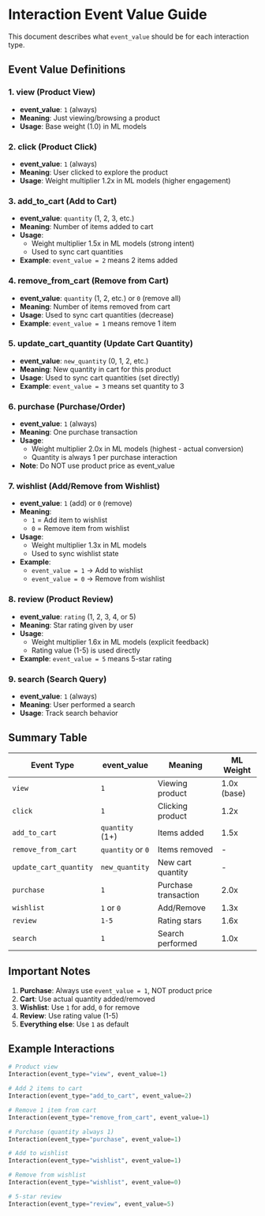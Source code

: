 # Interaction Event Value Guide

This document describes what `event_value` should be for each interaction type.

## Event Value Definitions

### 1. **view** (Product View)
- **event_value**: `1` (always)
- **Meaning**: Just viewing/browsing a product
- **Usage**: Base weight (1.0) in ML models

### 2. **click** (Product Click)
- **event_value**: `1` (always)
- **Meaning**: User clicked to explore the product
- **Usage**: Weight multiplier 1.2x in ML models (higher engagement)

### 3. **add_to_cart** (Add to Cart)
- **event_value**: `quantity` (1, 2, 3, etc.)
- **Meaning**: Number of items added to cart
- **Usage**: 
  - Weight multiplier 1.5x in ML models (strong intent)
  - Used to sync cart quantities
- **Example**: `event_value = 2` means 2 items added

### 4. **remove_from_cart** (Remove from Cart)
- **event_value**: `quantity` (1, 2, etc.) or `0` (remove all)
- **Meaning**: Number of items removed from cart
- **Usage**: Used to sync cart quantities (decrease)
- **Example**: `event_value = 1` means remove 1 item

### 5. **update_cart_quantity** (Update Cart Quantity)
- **event_value**: `new_quantity` (0, 1, 2, etc.)
- **Meaning**: New quantity in cart for this product
- **Usage**: Used to sync cart quantities (set directly)
- **Example**: `event_value = 3` means set quantity to 3

### 6. **purchase** (Purchase/Order)
- **event_value**: `1` (always)
- **Meaning**: One purchase transaction
- **Usage**: 
  - Weight multiplier 2.0x in ML models (highest - actual conversion)
  - Quantity is always 1 per purchase interaction
- **Note**: Do NOT use product price as event_value

### 7. **wishlist** (Add/Remove from Wishlist)
- **event_value**: `1` (add) or `0` (remove)
- **Meaning**: 
  - `1` = Add item to wishlist
  - `0` = Remove item from wishlist
- **Usage**: 
  - Weight multiplier 1.3x in ML models
  - Used to sync wishlist state
- **Example**: 
  - `event_value = 1` → Add to wishlist
  - `event_value = 0` → Remove from wishlist

### 8. **review** (Product Review)
- **event_value**: `rating` (1, 2, 3, 4, or 5)
- **Meaning**: Star rating given by user
- **Usage**: 
  - Weight multiplier 1.6x in ML models (explicit feedback)
  - Rating value (1-5) is used directly
- **Example**: `event_value = 5` means 5-star rating

### 9. **search** (Search Query)
- **event_value**: `1` (always)
- **Meaning**: User performed a search
- **Usage**: Track search behavior

## Summary Table

| Event Type | event_value | Meaning | ML Weight |
|------------|-------------|---------|-----------|
| `view` | `1` | Viewing product | 1.0x (base) |
| `click` | `1` | Clicking product | 1.2x |
| `add_to_cart` | `quantity` (1+) | Items added | 1.5x |
| `remove_from_cart` | `quantity` or `0` | Items removed | - |
| `update_cart_quantity` | `new_quantity` | New cart quantity | - |
| `purchase` | `1` | Purchase transaction | 2.0x |
| `wishlist` | `1` or `0` | Add/Remove | 1.3x |
| `review` | `1-5` | Rating stars | 1.6x |
| `search` | `1` | Search performed | 1.0x |

## Important Notes

1. **Purchase**: Always use `event_value = 1`, NOT product price
2. **Cart**: Use actual quantity added/removed
3. **Wishlist**: Use `1` for add, `0` for remove
4. **Review**: Use rating value (1-5)
5. **Everything else**: Use `1` as default

## Example Interactions

```python
# Product view
Interaction(event_type="view", event_value=1)

# Add 2 items to cart
Interaction(event_type="add_to_cart", event_value=2)

# Remove 1 item from cart
Interaction(event_type="remove_from_cart", event_value=1)

# Purchase (quantity always 1)
Interaction(event_type="purchase", event_value=1)

# Add to wishlist
Interaction(event_type="wishlist", event_value=1)

# Remove from wishlist
Interaction(event_type="wishlist", event_value=0)

# 5-star review
Interaction(event_type="review", event_value=5)
```

